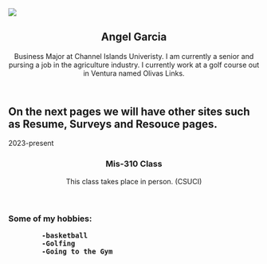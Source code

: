<!DOCTYPE html>
<html>
  <head>
  <img src="C:\Users\18058\Pictures\Screenshots"/>
    <meta charset="utf-8" />
    <link rel="stylesheet" type="text/css" href="resume.html" />
    <link rel="stylesheet" type="text/css" href="resource.html" />
    <link rel="stylesheet" type="text/css" href="survey.html" />
  </head>
  <body lang="en">
    <section id="main">
      <header id="title">
        <h1>Angel Garcia</h1>
        <span class="subtitle">Business Major at Channel Islands Univeristy. I am currently a senior and pursing a job in the agriculture industry. I currently work at a golf course out in Ventura named Olivas Links.</span>
      </header>
      <section class="main-block">
        <h2>
          On the next pages we will have other sites such as Resume, Surveys and Resouce pages.<i class="fa fa-suitcase"></i> 
        </h2>
        <section class="blocks">
          <div class="date">
            <span>2023</span><span>-present</span>
          </div>
          <div class="decorator">
          </div>
          <div class="details">
            <header>
              <h3>Mis-310 Class</h3>
              <span class="place">This class takes place in person.</span>
              <span class="location">(CSUCI)</span>
            </header>
            <div>
            <section class="main-block">
            <h3>
            Some of my hobbies:
            
            -basketball
            -Golfing
            -Going to the Gym
        
        